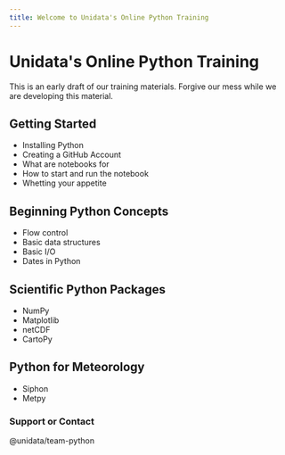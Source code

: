 ```yaml
---
title: Welcome to Unidata's Online Python Training
---
```


# Unidata's Online Python Training
This is an early draft of our training materials. Forgive our mess while
we are developing this material.

## Getting Started
- Installing Python
- Creating a GitHub Account
- What are notebooks for
- How to start and run the notebook
- Whetting your appetite

## Beginning Python Concepts
- Flow control
- Basic data structures
- Basic I/O
- Dates in Python

## Scientific Python Packages
- NumPy
- Matplotlib
- netCDF
- CartoPy

## Python for Meteorology
- Siphon
- Metpy

### Support or Contact
@unidata/team-python
